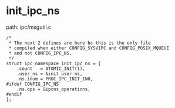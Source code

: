 init_ipc_ns
========================================

path: ipc/msgutil.c
```
/*
 * The next 2 defines are here bc this is the only file
 * compiled when either CONFIG_SYSVIPC and CONFIG_POSIX_MQUEUE
 * and not CONFIG_IPC_NS.
 */
struct ipc_namespace init_ipc_ns = {
    .count   = ATOMIC_INIT(1),
    .user_ns = &init_user_ns,
    .ns.inum = PROC_IPC_INIT_INO,
#ifdef CONFIG_IPC_NS
    .ns.ops = &ipcns_operations,
#endif
};
```